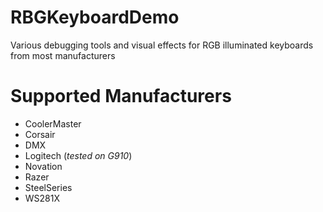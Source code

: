 # RBGKeyboardDemo
Various debugging tools and visual effects for RGB illuminated keyboards from most manufacturers 

# Supported Manufacturers
 - CoolerMaster
 - Corsair
 - DMX
 - Logitech (*tested on G910*)
 - Novation
 - Razer
 - SteelSeries
 - WS281X
